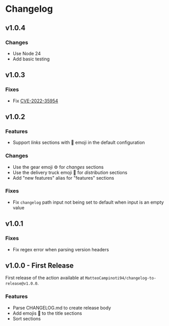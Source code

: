 # Changelog

## v1.0.4

### Changes

* Use Node 24
* Add basic testing

## v1.0.3

### Fixes

* Fix [CVE-2022-35954](https://github.com/advisories/GHSA-7r3h-m5j6-3q42)

## v1.0.2

### Features

* Support _links_ sections with 🔗 emoji in the default configuration

### Changes

* Use the gear emoji ⚙️ for _changes_ sections
* Use the delivery truck emoji 🚚 for _distribution_ sections
* Add "new features" alias for "features" sections

### Fixes

* Fix `changelog` path input not being set to default when input is an empty value

## v1.0.1

### Fixes

* Fix regex error when parsing version headers

## v1.0.0 - First Release

First release of the action available at `MatteoCampinoti94/changelog-to-release@v1.0.0`.

### Features

* Parse CHANGELOG.md to create release body
* Add emojis 🚀 to the title sections
* Sort sections
